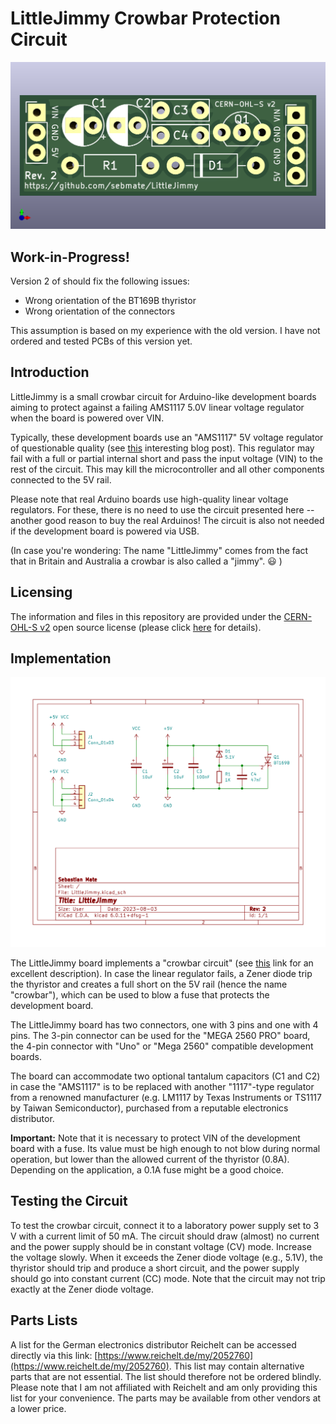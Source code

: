 # LittleJimmy Crowbar Protection Circuit

![LittleJimmy Rendering](images/LittleJimmy.png)

## Work-in-Progress!

Version 2 of should fix the following issues:

* Wrong orientation of the BT169B thyristor
* Wrong orientation of the connectors

This assumption is based on my experience with the old version. I have not ordered and tested PCBs of this version yet.

## Introduction

LittleJimmy is a small crowbar circuit for Arduino-like development boards aiming to protect against a failing AMS1117 5.0V linear voltage regulator when the board is powered over VIN. 

Typically, these development boards use an "AMS1117" 5V voltage regulator of questionable quality (see [this](https://goughlui.com/2021/03/27/note-linear-regulator-woes-when-is-an-ams1117-not-an-ams1117) interesting blog post). This regulator may fail with a full or partial internal short and pass the input voltage (VIN) to the rest of the circuit. This may kill the microcontroller and all other components connected to the 5V rail.

Please note that real Arduino boards use high-quality linear voltage regulators. For these, there is no need to use the circuit presented here -- another good reason to buy the real Arduinos! The circuit is also not needed if the development board is powered via USB.

(In case you're wondering: The name "LittleJimmy" comes from the fact that in Britain and Australia a crowbar is also called a "jimmy". :smiley: )

## Licensing

The information and files in this repository are provided under the [CERN-OHL-S v2](cern_ohl_s_v2.txt) open source license (please click [here](https://ohwr.org/project/cernohl/wikis/Documents/CERN-OHL-version-2) for details).

## Implementation

![Schematic](images/Schematic.png)

The LittleJimmy board implements a "crowbar circuit" (see [this](https://circuitdigest.com/electronic-circuits/crowbar-circuit-diagram) link for an excellent description). In case the linear regulator fails, a Zener diode trip the thyristor and creates a full short on the 5V rail (hence the name "crowbar"), which can be used to blow a fuse that protects the development board.

The LittleJimmy board has two connectors, one with 3 pins and one with 4 pins. The 3-pin connector can be used for the "MEGA 2560 PRO" board, the 4-pin connector with "Uno" or "Mega 2560" compatible development boards.

The board can accommodate two optional tantalum capacitors (C1 and C2) in case the "AMS1117" is to be replaced with another "1117"-type regulator from a renowned manufacturer (e.g. LM1117 by Texas Instruments or TS1117 by Taiwan Semiconductor), purchased from a reputable electronics distributor.

**Important:** Note that it is necessary to protect VIN of the development board with a fuse. Its value must be high enough to not blow during normal operation, but lower than the allowed current of the thyristor (0.8A). Depending on the application, a 0.1A fuse might be a good choice.

## Testing the Circuit

To test the crowbar circuit, connect it to a laboratory power supply set to 3 V with a current limit of 50 mA. The circuit should draw (almost) no current and the power supply should be in constant voltage (CV) mode. Increase the voltage slowly. When it exceeds the Zener diode voltage (e.g., 5.1V), the thyristor should trip and produce a short circuit, and the power supply should go into constant current (CC) mode. Note that the circuit may not trip exactly at the Zener diode voltage.

## Parts Lists

A list for the German electronics distributor Reichelt can be accessed directly via this link: [https://www.reichelt.de/my/2052760](https://www.reichelt.de/my/2052760). This list may contain alternative parts that are not essential. The list should therefore not be ordered blindly. Please note that I am not affiliated with Reichelt and am only providing this list for your convenience. The parts may be available from other vendors at a lower price.
